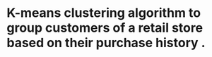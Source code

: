 # K-means clustering algorithm to group customers of a retail store based on their purchase history .
